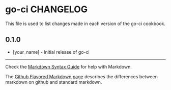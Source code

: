 go-ci CHANGELOG
===============

This file is used to list changes made in each version of the go-ci cookbook.

0.1.0
-----
- [your_name] - Initial release of go-ci

- - -
Check the [Markdown Syntax Guide](http://daringfireball.net/projects/markdown/syntax) for help with Markdown.

The [Github Flavored Markdown page](http://github.github.com/github-flavored-markdown/) describes the differences between markdown on github and standard markdown.
